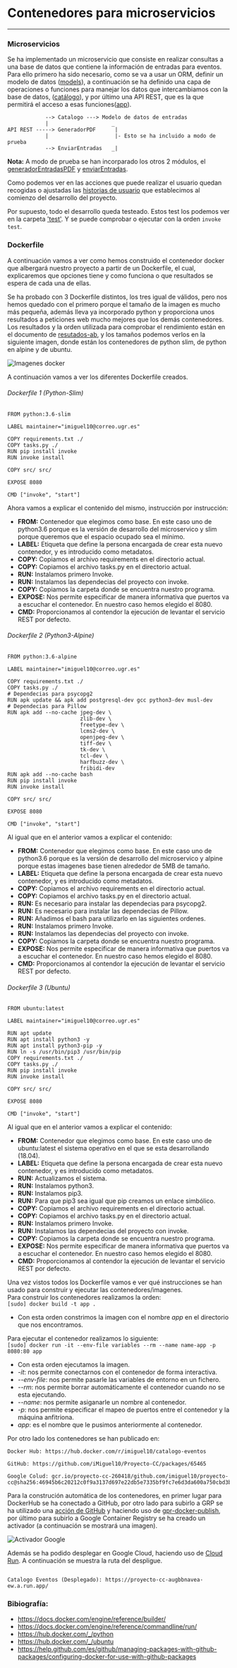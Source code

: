 # Contenedores para microservicios
---

### Microservicios

Se ha implementado un microservicio que consiste en realizar consultas a una base de datos que contiene la información de entradas para eventos. Para ello primero ha sido necesario, como se va a usar un ORM, definir un modelo de datos ([models](https://github.com/iMiguel10/Proyecto-CC/blob/master/src/models.py)), a continuación se ha definido una capa de operaciones o funciones para manejar los datos que intercambiamos con la base de datos, ([catálogo](https://github.com/iMiguel10/Proyecto-CC/blob/master/src/catalogo.py)), y por último una API REST, que es la que permitirá el acceso a esas funciones([app](https://github.com/iMiguel10/Proyecto-CC/blob/master/src/app.py)).  

~~~
            --> Catalogo ---> Modelo de datos de entradas
            |                    _
API REST -----> GeneradorPDF      |
            |                     |- Esto se ha incluido a modo de prueba
            --> EnviarEntradas   _|

~~~

**Nota:** A modo de prueba se han incorparado los otros 2 módulos, el [generadorEntradasPDF](https://github.com/iMiguel10/Proyecto-CC/blob/master/src/generadorentradasPDF.py) y [enviarEntradas](https://github.com/iMiguel10/Proyecto-CC/blob/master/src/enviarEntradas.py).

Como podemos ver en las acciones que puede realizar el usuario quedan recogidas o ajustadas las [historias de usuario](https://github.com/iMiguel10/Proyecto-CC/blob/master/doc/historias-usuario.md) que establecimos al comienzo del desarrollo del proyecto.

Por supuesto, todo el desarrollo queda testeado. Estos test los podemos ver en la carpeta ['test'](https://github.com/iMiguel10/Proyecto-CC/tree/master/test). Y se puede comprobar o ejecutar con la orden `invoke test`.

### Dockerfile

A continuación vamos a ver como hemos construido el contenedor docker que albergará nuestro proyecto a partir de un Dockerfile, el cual, explicaremos que opciones tiene y como funciona o que resultados se espera de cada una de ellas.

Se ha probado con 3 Dockerfile distintos, los tres igual de válidos, pero nos hemos quedado con el primero porque el tamaño de la imagen es mucho más pequeña, además lleva ya incorporado python y proporciona unos resultados a peticiones web mucho mejores que los demás contenedores. Los resultados y la orden utilizada para comprobar el rendimiento están en el documento de [resutados-ab](https://github.com/iMiguel10/Proyecto-CC/blob/master/doc/resultados-ab.md), y los tamaños podemos verlos en la siguiente imagen, donde están los contenedores de python slim, de python en alpine y de ubuntu.

![Imagenes docker](https://github.com/iMiguel10/Proyecto-CC/blob/master/doc/img/imagenes-docker.png)

A continuación vamos a ver los diferentes Dockerfile creados.

###### Dockerfile 1 (Python-Slim)

~~~
FROM python:3.6-slim

LABEL maintainer="imiguel10@correo.ugr.es"

COPY requirements.txt ./
COPY tasks.py ./
RUN pip install invoke
RUN invoke install

COPY src/ src/

EXPOSE 8080

CMD ["invoke", "start"]
~~~

Ahora vamos a explicar el contenido del mismo, instrucción por instrucción:
- **FROM:** Contenedor que elegimos como base. En este caso uno de python3.6 porque es la versión de desarrollo del microservico y slim porque queremos que el espacio ocupado sea el mínimo.
- **LABEL:** Etiqueta que define la persona encargada de crear esta nuevo contenedor, y es introducido como metadatos.
- **COPY:** Copiamos el archivo requirements en el directorio actual.
- **COPY:** Copiamos el archivo tasks.py en el directorio actual.
- **RUN:** Instalamos primero Invoke.
- **RUN:** Instalamos las dependecias del proyecto con invoke.
- **COPY:** Copiamos la carpeta donde se encuentra nuestro programa.
- **EXPOSE:** Nos permite especificar de manera informativa que puertos va a escuchar el contenedor. En nuestro caso hemos elegido el 8080.
- **CMD:** Proporcionamos al contendor la ejecución de levantar el servicio REST por defecto.

###### Dockerfile 2 (Python3-Alpine)

~~~
FROM python:3.6-alpine

LABEL maintainer="imiguel10@correo.ugr.es"

COPY requirements.txt ./
COPY tasks.py ./
# Dependecias para psycopg2
RUN apk update && apk add postgresql-dev gcc python3-dev musl-dev
# Dependecias para Pillow
RUN apk add --no-cache jpeg-dev \
                       zlib-dev \
                       freetype-dev \
                       lcms2-dev \
                       openjpeg-dev \
                       tiff-dev \
                       tk-dev \
                       tcl-dev \
                       harfbuzz-dev \
                       fribidi-dev
RUN apk add --no-cache bash
RUN pip install invoke
RUN invoke install

COPY src/ src/

EXPOSE 8080

CMD ["invoke", "start"]
~~~

Al igual que en el anterior vamos a explicar el contenido:
- **FROM:** Contenedor que elegimos como base. En este caso uno de python3.6 porque es la versión de desarrollo del microservico y alpine porque estas imagenes base tienen alrededor de 5MB de tamaño.
- **LABEL:** Etiqueta que define la persona encargada de crear esta nuevo contenedor, y es introducido como metadatos.
- **COPY:** Copiamos el archivo requirements en el directorio actual.
- **COPY:** Copiamos el archivo tasks.py en el directorio actual.
- **RUN:** Es necesario para instalar las dependecias para psycopg2.
- **RUN:** Es necesario para instalar las dependecias de Pillow.
- **RUN:** Añadimos el bash para utilizarlo en las siguientes ordenes.
- **RUN:** Instalamos primero Invoke.
- **RUN:** Instalamos las dependecias del proyecto con invoke.
- **COPY:** Copiamos la carpeta donde se encuentra nuestro programa.
- **EXPOSE:** Nos permite especificar de manera informativa que puertos va a escuchar el contenedor. En nuestro caso hemos elegido el 8080.
- **CMD:** Proporcionamos al contendor la ejecución de levantar el servicio REST por defecto.


###### Dockerfile 3 (Ubuntu)

~~~
FROM ubuntu:latest

LABEL maintainer="imiguel10@correo.ugr.es"

RUN apt update
RUN apt install python3 -y
RUN apt install python3-pip -y
RUN ln -s /usr/bin/pip3 /usr/bin/pip
COPY requirements.txt ./
COPY tasks.py ./
RUN pip install invoke
RUN invoke install

COPY src/ src/

EXPOSE 8080

CMD ["invoke", "start"]
~~~

Al igual que en el anterior vamos a explicar el contenido:
- **FROM:** Contenedor que elegimos como base. En este caso uno de ubuntu:latest el sistema operativo en el que se esta desarrollando (18.04).
- **LABEL:** Etiqueta que define la persona encargada de crear esta nuevo contenedor, y es introducido como metadatos.
- **RUN:** Actualizamos el sistema.
- **RUN:** Instalamos python3.
- **RUN:** Instalamos pip3.
- **RUN:** Para que pip3 sea igual que pip creamos un enlace simbólico.
- **COPY:** Copiamos el archivo requirements en el directorio actual.
- **COPY:** Copiamos el archivo tasks.py en el directorio actual.
- **RUN:** Instalamos primero Invoke.
- **RUN:** Instalamos las dependecias del proyecto con invoke.
- **COPY:** Copiamos la carpeta donde se encuentra nuestro programa.
- **EXPOSE:** Nos permite especificar de manera informativa que puertos va a escuchar el contenedor. En nuestro caso hemos elegido el 8080.
- **CMD:** Proporcionamos al contendor la ejecución de levantar el servicio REST por defecto.

Una vez vistos todos los Dockerfile vamos e ver qué instrucciones se han usado para construir y ejecutar las contenedores/imagenes.  
Para construir los contenedores realizamos la orden:  
`[sudo] docker build -t app .`  
* Con esta orden constrimos la imagen con el nombre _app_ en el directorio que nos encontramos.

Para ejecutar el contenedor realizamos lo siguiente:  
`[sudo] docker run -it --env-file variables --rm --name name-app -p 8080:80 app`
* Con esta orden ejecutamos la imagen.
* _-it_: nos permite conectarnos con el contenedor de forma interactiva.
* _--env-file_: nos permite pasarle las variables de entorno en un fichero.
* _--rm_: nos permite borrar automáticamente el contenedor cuando no se esta ejecutando.
* _--name_: nos permite asiganarle un nombre al contenedor.
* _-p_: nos permite especificar el mapeo de puertos entre el contenedor y la máquina anfitriona.
* _app_: es el nombre que le pusimos anteriormente al contenedor.

Por otro lado los contenedores se han publicado en:
~~~
Docker Hub: https://hub.docker.com/r/imiguel10/catalogo-eventos

GitHub: https://github.com/iMiguel10/Proyecto-CC/packages/65465

Google Colud: gcr.io/proyecto-cc-260418/github.com/imiguel10/proyecto-cc@sha256:46945b6c20212c0f9a3137d697e22db5e7335bf9fc7e6d3da600a750cbd3bb31
~~~

Para la construción automática de los contenedores, en primer lugar para DockerHub se ha conectado a GitHub, por otro lado para subirlo a GRP se ha utilizado una [acción de GitHub](https://github.com/iMiguel10/Proyecto-CC/blob/master/.github/workflows/docker.yml) y haciendo uso de [gpr-docker-publish](https://github.com/JJ/gpr-docker-publish), por último para subirlo a Google Container Registry se ha creado un activador (a continuación se mostrará una imagen).

![Activador Google](https://github.com/iMiguel10/Proyecto-CC/blob/master/doc/img/activador-google.png)

Además se ha podido desplegar en Google Cloud, haciendo uso de [Cloud Run](https://cloud.google.com/run/?hl=es). A continuación se muestra la ruta del despligue.

~~~

Catalogo Eventos (Desplegado): https://proyecto-cc-augbbnavea-ew.a.run.app/

~~~

### Bibiografía:

- https://docs.docker.com/engine/reference/builder/
- https://docs.docker.com/engine/reference/commandline/run/
- https://hub.docker.com/_/python
- https://hub.docker.com/_/ubuntu
- https://help.github.com/es/github/managing-packages-with-github-packages/configuring-docker-for-use-with-github-packages
